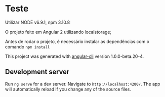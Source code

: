 # Teste

Utilizar NODE v6.9.1, npm 3.10.8

O projeto feito em Angular 2 utilizando localstorage;

Antes de rodar o projeto, é necessário instalar as dependências com o comando `npm install`

This project was generated with [angular-cli](https://github.com/angular/angular-cli) version 1.0.0-beta.20-4.

## Development server
Run `ng serve` for a dev server. Navigate to `http://localhost:4200/`. The app will automatically reload if you change any of the source files.